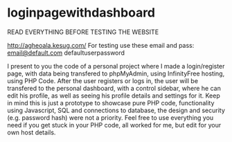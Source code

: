 # loginpagewithdashboard

READ EVERYTHING BEFORE TESTING THE WEBSITE

http://agheoala.kesug.com/
For testing use these email and pass: 
email@default.com
defaultuserpassword

I present to you the code of a personal project where I made a login/register page, with data being transfered to phpMyAdmin, using InfinityFree hosting, using PHP Code. 
After the user registers or logs in, the user will be transfered to the personal dashboard, with a control sidebar, where he can edit his profile, as well as seeing his profile details and settings for it.
Keep in mind this is just a prototype to showcase pure PHP code, functionality using Javascript, SQL and connections to database, the design and security (e.g. password hash) were not a priority.
Feel free to use everything you need if you get stuck in your PHP code, all worked for me, but edit for your own host details.
